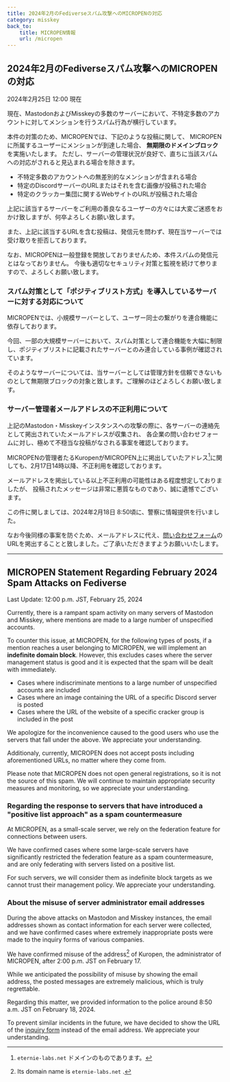 ```yaml
---
title: 2024年2月のFediverseスパム攻撃へのMICROPENの対応
category: misskey
back_to:
    title: MICROPEN情報
    url: /micropen
---
```

## 2024年2月のFediverseスパム攻撃へのMICROPENの対応

2024年2月25日 12:00 現在

現在、MastodonおよびMisskeyの多数のサーバーにおいて、不特定多数のアカウントに対してメンションを行うスパム行為が横行しています。

本件の対策のため、MICROPENでは、下記のような投稿に関して、
MICROPENに所属するユーザーにメンションが到達した場合、 **無期限のドメインブロック** を実施いたします。
ただし、サーバーの管理状況が良好で、直ちに当該スパムへの対応がされると見込まれる場合を除きます。

- 不特定多数のアカウントへの無差別的なメンションが含まれる場合
- 特定のDiscordサーバーのURLまたはそれを含む画像が投稿された場合
- 特定のクラッカー集団に関するWebサイトのURLが投稿された場合

上記に該当するサーバーをご利用の善良なるユーザーの方々には大変ご迷惑をおかけ致しますが、何卒よろしくお願い致します。

また、上記に該当するURLを含む投稿は、発信元を問わず、現在当サーバーでは受け取りを拒否しております。

なお、MICROPENは一般登録を開放しておりませんため、本件スパムの発信元とはなっておりません。
今後も適切なセキュリティ対策と監視を続けて参りますので、よろしくお願い致します。

### スパム対策として「ポジティブリスト方式」を導入しているサーバーに対する対応について

MICROPENでは、小規模サーバーとして、ユーザー同士の繋がりを連合機能に依存しております。

今回、一部の大規模サーバーにおいて、スパム対策として連合機能を大幅に制限し、ポジティブリストに記載されたサーバーとのみ連合している事例が確認されています。

そのようなサーバーについては、当サーバーとしては管理方針を信頼できないものとして無期限ブロックの対象と致します。ご理解のほどよろしくお願い致します。

### サーバー管理者メールアドレスの不正利用について

上記のMastodon・Misskeyインスタンスへの攻撃の際に、各サーバーの連絡先として掲出されていたメールアドレスが収集され、
各企業の問い合わせフォームに対し、極めて不穏当な投稿がなされる事案を確認しております。

MICROPENの管理者たるKuropenがMICROPEN上に掲出していたアドレス[^1]に関しても、2月17日14時以降、不正利用を確認しております。

メールアドレスを掲出している以上不正利用の可能性はある程度想定しておりましたが、
投稿されたメッセージは非常に悪質なものであり、誠に遺憾でございます。

この件に関しましては、2024年2月18日 8:50頃に、警察に情報提供を行いました。

なお今後同様の事案を防ぐため、メールアドレスに代え、[問い合わせフォーム](https://forms.office.com/r/VLAXRCN5M2)の
URLを掲出することと致しました。ご了承いただきますようお願いいたします。

[^1]: `eternie-labs.net` ドメインのものであります。

------

## MICROPEN Statement Regarding February 2024 Spam Attacks on Fediverse

Last Update: 12:00 p.m. JST,  February 25, 2024

Currently, there is a rampant spam activity on many servers of Mastodon and Misskey, 
where mentions are made to a large number of unspecified accounts.

To counter this issue, at MICROPEN, for the following types of posts, if a mention reaches a user belonging to MICROPEN, we will implement an **indefinite domain block**.
However, this excludes cases where the server management status is good and it is expected that the spam will be dealt with immediately.

- Cases where indiscriminate mentions to a large number of unspecified accounts are included
- Cases where an image containing the URL of a specific Discord server is posted
- Cases where the URL of the website of a specific cracker group is included in the post

We apologize for the inconvenience caused to the good users who use the servers that fall under the above. 
We appreciate your understanding.

Additionaly, currently, MICROPEN does not accept posts including aforementioned URLs, no matter where they come from.

Please note that MICROPEN does not open general registrations, so it is not the source of this spam.
We will continue to maintain appropriate security measures and monitoring, so we appreciate your understanding.

### Regarding the response to servers that have introduced a "positive list approach" as a spam countermeasure

At MICROPEN, as a small-scale server, we rely on the federation feature for connections between users.

We have confirmed cases where some large-scale servers have significantly restricted the federation feature as a spam countermeasure, and are only federating with servers listed on a positive list.

For such servers, we will consider them as indefinite block targets as we cannot trust their management policy. We appreciate your understanding.

### About the misuse of server administrator email addresses

During the above attacks on Mastodon and Misskey instances,
the email addresses shown as contact information for each server were collected,
and we have confirmed cases where extremely inappropriate posts were made to the inquiry forms of various companies.

We have confirmed misuse of the address[^2] of Kuropen, the administrator of MICROPEN, 
after 2:00 p.m. JST on February 17.

While we anticipated the possibility of misuse by showing the email address,
the posted messages are extremely malicious, which is truly regrettable.

Regarding this matter, we provided information to the police around 8:50 a.m. JST on February 18, 2024.

To prevent similar incidents in the future, we have decided to show the URL 
of the [inquiry form](https://forms.office.com/r/VLAXRCN5M2) instead of the email address. 
We appreciate your understanding.

[^2]: Its domain name is `eternie-labs.net` .
